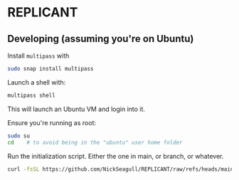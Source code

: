 # REPLICANT



## Developing (assuming you're on Ubuntu)

Install `multipass` with

```bash
sudo snap install multipass
```

Launch a shell with:

```bash
multipass shell
```

This will launch an Ubuntu VM and login into it.

Ensure you're running as root:

```bash
sudo su
cd    # to avoid being in the "ubuntu" user home folder
```

Run the initialization script.
Either the one in main, or branch, or whatever.

```bash
curl -fsSL https://github.com/NickSeagull/REPLICANT/raw/refs/heads/main/initialize.sh | bash
```


